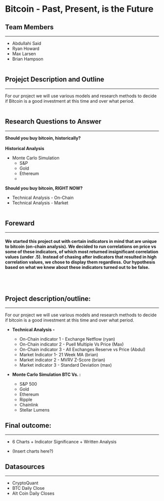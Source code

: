 # **Bitcoin - Past, Present, is the Future**

## Team Members
---
* Abdullahi Said
* Ryan Howard
* Max Larsen
* Brian Hampson
<br><br/>
## **Projejct Description and Outline**
---
For our project we will use various models and research methods to decide if Bitcoin is a good investment at this time and over what period.
<br><br/>

## **Research Questions to Answer**
---

**Should you buy bitcoin, historically?**<br><br/>
**Historical Analysis**
* Monte Carlo Simulation
    * S&P
    * Gold
    * Ethereum
    * 
**Should you buy bitcoin, RIGHT NOW?**
* Technical Analysis - On-Chain
* Technical Analysis - Market
<br><br/>



## **Foreward**
---
#### We started this project out with certain indicators in mind that are unique to bitcoin (on-chain analysis). We decided to run correlations on price vs some of these indicators, of which most returned insignificant correlation values (under .5). Instead of chasing after indicators that resulted in high correlation values, we chose to display them regardless. Our hypothesis based on what we knew about these indicators turned out to be false. 

<br><br/>
## **Project description/outline:**
---
For our project we will use various models and research methods to decide if bitcoin is a good investment at this time and over what period.
* **Technical Analysis -**
    * On-Chain indicator 1 - Exchange Netflow (ryan)
    * On-Chain indicator 2 - Puell Multiple Vs Price (Max)
    * On-Chain indicator 3 - All Exchanges Reserve vs Price (Abdul)
    * Market Indicator 1- 21 Week MA (brian)
    * Market indicator 2 - MVRV Z-Score (brian)
    * Market indicator 3 -  Standard Deviation (max)

* **Monte Carlo Simulation BTC Vs. :**
    * S&P 500 
    * Gold
    * Ethereum 
    * Ripple 
    * Chainlink 
    * Stellar Lumens

## Final outcome: 
---

* 6 Charts + Indicator Significance + Written Analysis

* (Insert charts here?)


## Datasources
---
* CryptoQuant
* BTC Daily Close
* Alt Coin Daily Closes


